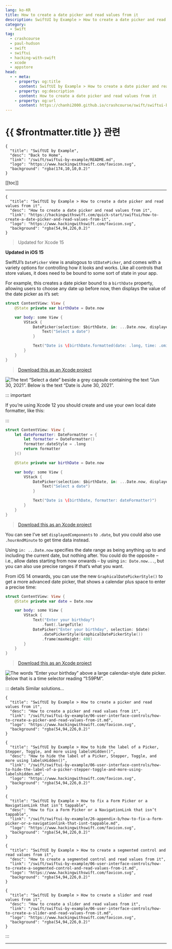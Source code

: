 ```yaml
---
lang: ko-KR
title: How to create a date picker and read values from it
description: SwiftUI by Example > How to create a date picker and read values from it
category:
  - Swift
tag: 
  - crashcourse
  - paul-hudson
  - swift
  - swiftui
  - hacking-with-swift
  - xcode
  - appstore
head:
  - - meta:
    - property: og:title
      content: SwiftUI by Example > How to create a date picker and read values from it
    - property: og:description
      content: How to create a date picker and read values from it
    - property: og:url
      content: https://chanhi2000.github.io/crashcourse/swift/swiftui-by-example/06-user-interface-controls/how-to-create-a-date-picker-and-read-values-from-it.html
---
```


# {{ $frontmatter.title }} 관련

```component VPCard
{
  "title": "SwiftUI by Example",
  "desc": "Back to Home",
  "link": "/swift/swiftui-by-example/README.md",
  "logo": "https://www.hackingwithswift.com/favicon.svg",
  "background": "rgba(174,10,10,0.2)"
}
```

[[toc]]

---

```component VPCard
{
  "title": "SwiftUI by Example > How to create a date picker and read values from it",
  "desc": "How to create a date picker and read values from it",
  "link": "https://hackingwithswift.com/quick-start/swiftui/how-to-create-a-date-picker-and-read-values-from-it",
  "logo": "https://www.hackingwithswift.com/favicon.svg",
  "background": "rgba(54,94,226,0.2)"
}
```

> Updated for Xcode 15

**Updated in iOS 15**

SwiftUI’s `DatePicker` view is analogous to `UIDatePicker`, and comes with a variety options for controlling how it looks and works. Like all controls that store values, it does need to be bound to some sort of state in your app.

For example, this creates a date picker bound to a `birthDate` property, allowing users to choose any date up before now, then displays the value of the date picker as it’s set:

```swift
struct ContentView: View {
    @State private var birthDate = Date.now

    var body: some View {
        VStack {
            DatePicker(selection: $birthDate, in: ...Date.now, displayedComponents: .date) {
                Text("Select a date")
            }

            Text("Date is \(birthDate.formatted(date: .long, time: .omitted))")
        }
    }
}
```

> [<FontIcon icon="fas fa-file-zipper"/>Download this as an Xcode project](https://www.hackingwithswift.com/files/projects/swiftui/how-to-create-a-date-picker-and-read-values-from-it-1.zip)

![The text “Select a date” beside a grey capsule containing the text “Jun 30, 2021”. Below is the text “Date is June 30, 2021”.](https://www.hackingwithswift.com/img/books/quick-start/swiftui/how-to-create-a-date-picker-and-read-values-from-it-1~dark.png)

::: important

If you’re using Xcode 12 you should create and use your own local date formatter, like this:

:::

```swift
struct ContentView: View {
    let dateFormatter: DateFormatter = {
        let formatter = DateFormatter()
        formatter.dateStyle = .long
        return formatter
    }()

    @State private var birthDate = Date.now

    var body: some View {
        VStack {
            DatePicker(selection: $birthDate, in: ...Date.now, displayedComponents: .date) {
                Text("Select a date")
            }

            Text("Date is \(birthDate, formatter: dateFormatter)")
        }
    }
}
```

> [<FontIcon icon="fas fa-file-zipper"/>Download this as an Xcode project](https://www.hackingwithswift.com/files/projects/swiftui/how-to-create-a-date-picker-and-read-values-from-it-2.zip)

You can see I’ve set `displayedComponents` to `.date`, but you could also use `.hourAndMinute` to get time data instead.

Using `in: ...Date.now` specifies the date range as being anything up to and including the current date, but nothing after. You could do the opposite – i.e., allow dates starting from now onwards – by using `in: Date.now...`, but you can also use precise ranges if that’s what you want.

From iOS 14 onwards, you can use the new `GraphicalDatePickerStyle()` to get a more advanced date picker, that shows a calendar plus space to enter a precise time:

```swift
struct ContentView: View {
    @State private var date = Date.now

    var body: some View {
        VStack {
            Text("Enter your birthday")
                .font(.largeTitle)
            DatePicker("Enter your birthday", selection: $date)
                .datePickerStyle(GraphicalDatePickerStyle())
                .frame(maxHeight: 400)
        }
    }
}
```

> [<FontIcon icon="fas fa-file-zipper"/>Download this as an Xcode project](https://www.hackingwithswift.com/files/projects/swiftui/how-to-create-a-date-picker-and-read-values-from-it-3.zip)

![The words “Enter your birthday” above a large calendar-style date picker. Below that is a time selector reading “1:59PM”.](https://www.hackingwithswift.com/img/books/quick-start/swiftui/how-to-create-a-date-picker-and-read-values-from-it-2~dark.png)

::: details Similar solutions…

```component VPCard
{
  "title": "SwiftUI by Example > How to create a picker and read values from it",
  "desc": "How to create a picker and read values from it",
  "link": "/swift/swiftui-by-example/06-user-interface-controls/how-to-create-a-picker-and-read-values-from-it.md",
  "logo": "https://www.hackingwithswift.com/favicon.svg",
  "background": "rgba(54,94,226,0.2)"
}
```

```component VPCard
{
  "title": "SwiftUI by Example > How to hide the label of a Picker, Stepper, Toggle, and more using labelsHidden()",
  "desc": "How to hide the label of a Picker, Stepper, Toggle, and more using labelsHidden()",
  "link": "/swift/swiftui-by-example/06-user-interface-controls/how-to-hide-the-label-of-a-picker-stepper-toggle-and-more-using-labelshidden.md",
  "logo": "https://www.hackingwithswift.com/favicon.svg",
  "background": "rgba(54,94,226,0.2)"
}
```

```component VPCard  
{
  "title": "SwiftUI by Example > How to fix a Form Picker or a NavigationLink that isn’t tappable",
  "desc": "How to fix a Form Picker or a NavigationLink that isn’t tappable",
  "link": "/swift/swiftui-by-example/26-appendix-b/how-to-fix-a-form-picker-or-a-navigationlink-that-isnt-tappable.md",
  "logo": "https://www.hackingwithswift.com/favicon.svg",
  "background": "rgba(54,94,226,0.2)"
}
```

```component VPCard
{
  "title": "SwiftUI by Example > How to create a segmented control and read values from it",
  "desc": "How to create a segmented control and read values from it",
  "link": "/swift/swiftui-by-example/06-user-interface-controls/how-to-create-a-segmented-control-and-read-values-from-it.md",
  "logo": "https://www.hackingwithswift.com/favicon.svg",
  "background": "rgba(54,94,226,0.2)"
}
```

```component VPCard
{
  "title": "SwiftUI by Example > How to create a slider and read values from it",
  "desc": "How to create a slider and read values from it",
  "link": "/swift/swiftui-by-example/06-user-interface-controls/how-to-create-a-slider-and-read-values-from-it.md",
  "logo": "https://www.hackingwithswift.com/favicon.svg",
  "background": "rgba(54,94,226,0.2)"
}
```

:::

---

<TagLinks />